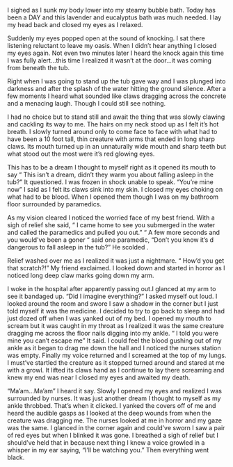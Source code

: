 I sighed as I sunk my body lower into my steamy bubble bath. Today has been a DAY and this lavender and eucalyptus bath was much needed. I lay my head back and closed my eyes as I relaxed.

Suddenly my eyes popped open at the sound of knocking. I sat there listening reluctant to leave my oasis. When I didn’t hear anything I closed my eyes again. Not even two minutes later I heard the knock again this time I was fully alert…this time I realized it wasn’t at the door…it was coming from beneath the tub. 

Right when I was going to stand up the tub gave way and I was plunged into darkness and after the splash of the water hitting the ground silence. After a few moments I heard what sounded like claws dragging across the concrete and a menacing laugh. Though I could still see nothing.

I had no choice but to stand still and await the thing that was slowly clawing and cackling its way to me. The hairs on my neck stood up as I felt it’s hot breath. I slowly turned around only to come face to face with what had to have been a 10 foot tall, thin creature with arms that ended in long sharp claws. Its mouth turned up in an unnaturally wide mouth and sharp teeth but what stood out the most were it’s red glowing eyes.

This has to be a dream I thought to myself right as it opened its mouth to say “ This isn’t a dream, didn’t they warm you about falling asleep in the tub?” It questioned. I was frozen in shock unable to speak. “You’re mine now” I said as I  felt its claws sink into my skin. I closed my eyes choking on what had to be blood. When I opened them though I was on my bathroom floor surrounded by paramedics. 

As my vision cleared I noticed the worried face of my best friend. With a sigh of relief she said, “ I came home to see you submerged in the water and called the paramedics and pulled you out.” “ A few more seconds and you would’ve been a goner “ said one paramedic, “Don’t you know it’s d dangerous to fall asleep in the tub?” He scolded . 

Relief washed over me as I realized it was just a nightmare. “ How’d you get that scratch?!” My friend exclaimed. I looked down and started in horror as I noticed long deep claw marks going down my arm. 

I woke in the hospital after apparently passing out.I glanced at my arm to see it bandaged up. “Did I imagine everything?” I asked myself out loud. I looked around the room and swore I saw a shadow in the corner but I just told myself it was the medicine. I decided to try to go back to sleep and had just dozed off when I was yanked out of my bed. I opened my mouth to scream but it was caught in my throat as I realized it was the same creature dragging me across the floor nails digging into my ankle. “ I told you were mine you can’t escape me” It said. I could feel the blood gushing out of my ankle as it began to drag me down the hall and I noticed the nurses station was empty. Finally my voice returned and I screamed at the top of my lungs. I must’ve startled the creature as it stopped turned around and stared at me with a growl. It lifted its claws hand as I continue to lay there screaming and knew my end was near I closed my eyes and awaited my death.

“Ma’am…Ma’am” I heard it say. Slowly I opened my eyes and realized I was surrounded by nurses. It was just another dream I thought to myself as my ankle throbbed. That’s when it clicked. I yanked the covers off of me and heard the audible gasps as I looked at the deep wounds from when the creature was dragging me. The nurses looked at me in horror and my gaze was the same. I glanced in the corner again and could’ve sworn I saw a pair of red eyes but when I blinked it was gone. I breathed a sigh of relief but I should’ve held that in because next thing I knew a voice growled in a whisper in my ear saying, “I’ll be watching you.” Then everything went black.